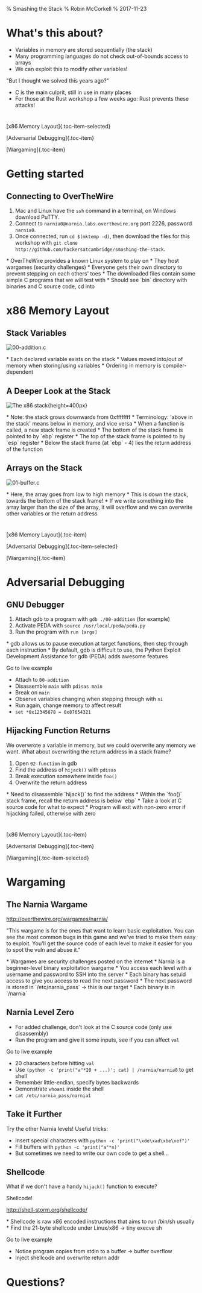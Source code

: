 % Smashing the Stack
% Robin McCorkell
% 2017-11-23

# What's this about?

* Variables in memory are stored sequentially (the stack)
* Many programming languages do not check out-of-bounds access to arrays
* We can exploit this to modify *other* variables!

"But I thought we solved this years ago?"

* C is the main culprit, still in use in many places 
* For those at the Rust workshop a few weeks ago: Rust prevents these attacks!

<div class="notes">
</div>

#

[x86 Memory Layout]{.toc-item-selected}

[Adversarial Debugging]{.toc-item}

[Wargaming]{.toc-item}

# Getting started

## Connecting to OverTheWire

1. Mac and Linux have the `ssh` command in a terminal, on Windows download PuTTY.
2. Connect to `narnia0@narnia.labs.overthewire.org` port 2226, password `narnia0`.
3. Once connected, run `cd $(mktemp -d)`, then download the files for this workshop
   with `git clone http://github.com/hackersatcambridge/smashing-the-stack`.

<div class="notes">
* OverTheWire provides a known Linux system to play on
* They host wargames (security challenges)
* Everyone gets their own directory to prevent stepping on each others' toes
* The downloaded files contain some simple C programs that we will test with
* Should see `bin` directory with binaries and C source code, cd into
</div>

# x86 Memory Layout

## Stack Variables

![00-addition.c](img/00-addition.png)

<div class="notes">
* Each declared variable exists on the stack
* Values moved into/out of memory when storing/using variables
* Ordering in memory is compiler-dependent
</div>

## A Deeper Look at the Stack

![The x86 stack](img/stack.png){height=400px}

<div class="notes">
* Note: the stack grows downwards from 0xffffffff
* Terminology: 'above in the stack' means below in memory, and vice versa
* When a function is called, a new stack frame is created
* The bottom of the stack frame is pointed to by `ebp` register
* The top of the stack frame is pointed to by `esp` register
* Below the stack frame (at `ebp` - 4) lies the return address of the function
</div>

## Arrays on the Stack

![01-buffer.c](img/01-buffer.png)

<div class="notes">
* Here, the array goes from low to high memory
* This is down the stack, towards the bottom of the stack frame!
* If we write something into the array larger than the size of the array,
  it will overflow and we can overwrite other variables or the return address
</div>

#

[x86 Memory Layout]{.toc-item}

[Adversarial Debugging]{.toc-item-selected}

[Wargaming]{.toc-item}

# Adversarial Debugging

## GNU Debugger

1. Attach gdb to a program with `gdb ./00-addition` (for example)
2. Activate PEDA with `source /usr/local/peda/peda.py`
3. Run the program with `run [args]`

<div class="notes">
* gdb allows us to pause execution at target functions, then step through
  each instruction
* By default, gdb is difficult to use, the Python Exploit Development Assistance
  for gdb (PEDA) adds awesome features

Go to live example
* Attach to `00-addition`
* Disassemble `main` with `pdisas main`
* Break on `main`
* Observe variables changing when stepping through with `ni`
* Run again, change memory to affect result
* `set *0x12345678 = 0x87654321`
</div>

## Hijacking Function Returns

We overwrote a variable in memory, but we could overwrite any memory we want.
What about overwriting the return address in a stack frame?

1. Open `02-function` in gdb
2. Find the address of `hijack()` with `pdisas`
3. Break execution somewhere inside `foo()`
4. Overwrite the return address

<div class="notes">
* Need to disassemble `hijack()` to find the address
* Within the `foo()` stack frame, recall the return address is below `ebp`
* Take a look at C source code for what to expect
* Program will exit with non-zero error if hijacking failed, otherwise with zero
</div>

#

[x86 Memory Layout]{.toc-item}

[Adversarial Debugging]{.toc-item}

[Wargaming]{.toc-item-selected}

# Wargaming

## The Narnia Wargame

http://overthewire.org/wargames/narnia/

"This wargame is for the ones that want to learn basic exploitation. You can see the most
common bugs in this game and we've tried to make them easy to exploit. You'll get the
source code of each level to make it easier for you to spot the vuln and abuse it."

<div class="notes">
* Wargames are security challenges posted on the internet
* Narnia is a beginner-level binary exploitation wargame
* You access each level with a username and password to SSH into the server
* Each binary has setuid access to give you access to read the next password
* The next password is stored in `/etc/narnia_pass` -> this is our target
* Each binary is in `/narnia`
</div>

## Narnia Level Zero

* For added challenge, don't look at the C source code (only use disassembly)
* Run the program and give it some inputs, see if you can affect `val`

<div class="notes">
Go to live example

* 20 characters before hitting `val`
* Use `(python -c 'print("a"*20 + ...)'; cat) | /narnia/narnia0` to get shell
* Remember little-endian, specify bytes backwards
* Demonstrate `whoami` inside the shell
* `cat /etc/narnia_pass/narnia1`
</div>

## Take it Further

Try the other Narnia levels! Useful tricks:

* Insert special characters with `python -c 'print("\xde\xad\xbe\xef")'`
* Fill buffers with `python -c 'print("a"*n)'`
* But sometimes we need to write our own code to get a shell...

## Shellcode

What if we don't have a handy `hijack()` function to execute?

Shellcode!

http://shell-storm.org/shellcode/

<div class="notes">
* Shellcode is raw x86 encoded instructions that aims to run /bin/sh usually
* Find the 21-byte shellcode under Linux/x86 -> tiny execve sh

Go to live example

* Notice program copies from stdin to a buffer -> buffer overflow
* Inject shellcode and overwrite return addr
</div>

# Questions?

